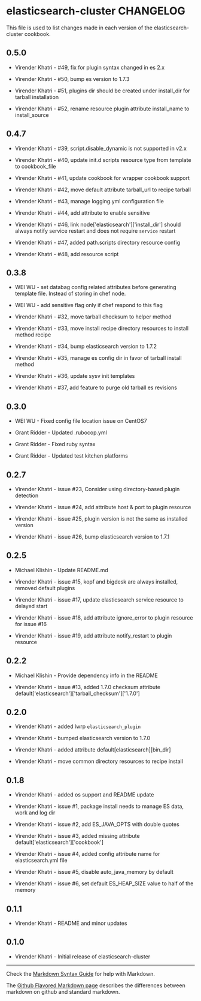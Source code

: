 elasticsearch-cluster CHANGELOG
===============================

This file is used to list changes made in each version of the elasticsearch-cluster cookbook.

0.5.0
-----

- Virender Khatri - #49, fix for plugin syntax changed in es 2.x

- Virender Khatri - #50, bump es version to 1.7.3

- Virender Khatri - #51, plugins dir should be created under install_dir for tarball installation

- Virender Khatri - #52, rename resource plugin attribute install_name to install_source


0.4.7
-----

- Virender Khatri - #39, script.disable_dynamic is not supported in v2.x

- Virender Khatri - #40, update init.d scripts resource type from template to cookbook_file

- Virender Khatri - #41, update cookbook for wrapper cookbook support

- Virender Khatri - #42, move default attribute tarball_url to recipe tarball

- Virender Khatri - #43, manage logging.yml configuration file

- Virender Khatri - #44, add attribute to enable sensitive

- Virender Khatri - #46, link node['elasticsearch']['install_dir'] should always notify service restart and does
not require `service` restart

- Virender Khatri - #47, added path.scripts directory resource config

- Virender Khatri - #48, add resource script

0.3.8
-----

- WEI WU - set databag config related attributes before generating template file. Instead of storing in chef node.

- WEI WU - add sensitive flag only if chef respond to this flag

- Virender Khatri - #32, move tarball checksum to helper method

- Virender Khatri - #33, move install recipe directory resources to install method recipe

- Virender Khatri - #34, bump elasticsearch version to 1.7.2

- Virender Khatri - #35, manage es config dir in favor of tarball install method

- Virender Khatri - #36, update sysv init templates

- Virender Khatri - #37, add feature to purge old tarball es revisions

0.3.0
-----

- WEI WU - Fixed config file location issue on CentOS7

- Grant Ridder - Updated .rubocop.yml

- Grant Ridder - Fixed ruby syntax

- Grant Ridder -  Updated test kitchen platforms

0.2.7
-----

- Virender Khatri - issue #23, Consider using directory-based plugin detection

- Virender Khatri - issue #24, add attribute host & port to plugin resource

- Virender Khatri - issue #25, plugin version is not the same as installed version

- Virender Khatri - issue #26, bump elasticsearch version to 1.7.1

0.2.5
-----

- Michael Klishin - Update README.md

- Virender Khatri - issue #15, kopf and bigdesk are always installed, removed default plugins

- Virender Khatri - issue #17, update elasticsearch service resource to delayed start

- Virender Khatri - issue #18, add attribute ignore_error to plugin resource for issue #16

- Virender Khatri - issue #19, add attribute notify_restart to plugin resource

0.2.2
-----

- Michael Klishin - Provide dependency info in the README

- Virender Khatri - issue #13, added 1.7.0 checksum attribute default['elasticsearch']['tarball_checksum']['1.7.0']

0.2.0
-----

- Virender Khatri - added lwrp `elasticsearch_plugin`

- Virender Khatri - bumped elasticsearch version to 1.7.0

- Virender Khatri - added attribute default[elasticsearch][bin_dir]

- Virender Khatri - move common directory resources to recipe install

0.1.8
-----

- Virender Khatri - added os support and README update

- Virender Khatri - issue #1, package install needs to manage ES data, work and log dir

- Virender Khatri - issue #2, add ES_JAVA_OPTS with double quotes

- Virender Khatri - issue #3, added missing attribute default['elasticsearch']['cookbook']

- Virender Khatri - issue #4, added config attribute name for elasticsearch.yml file

- Virender Khatri - issue #5, disable auto_java_memory by default

- Virender Khatri - issue #6, set default ES_HEAP_SIZE value to half of the memory

0.1.1
-----
- Virender Khatri - README and minor updates

0.1.0
-----
- Virender Khatri - Initial release of elasticsearch-cluster

- - -
Check the [Markdown Syntax Guide](http://daringfireball.net/projects/markdown/syntax) for help with Markdown.

The [Github Flavored Markdown page](http://github.github.com/github-flavored-markdown/) describes the differences between markdown on github and standard markdown.
